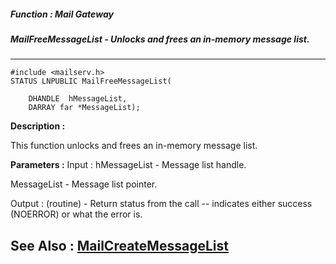 ##### Function : Mail Gateway
##### MailFreeMessageList - Unlocks and frees an in-memory message list.
---
```
#include <mailserv.h>
STATUS LNPUBLIC MailFreeMessageList(

	DHANDLE  hMessageList,
	DARRAY far *MessageList);
```
**Description :**

This function unlocks and frees an in-memory message list.

**Parameters :**
Input :
hMessageList  -  Message list handle.

MessageList  -  Message list pointer.

Output :
(routine)  -  Return status from the call -- indicates either success (NOERROR) or what the error is.



**See Also :**
[MailCreateMessageList](/domino-c-api-docs/reference/Func/MailCreateMessageList)
---

